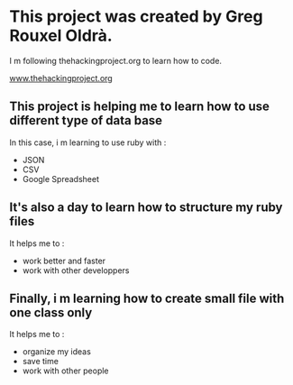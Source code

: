 # This project was created by Greg Rouxel Oldrà. 

I m following thehackingproject.org to learn how to code.

www.thehackingproject.org

## This project is helping me to learn how to use different type of data base 

In this case, i m learning to use ruby with : 

- JSON
- CSV
- Google Spreadsheet

## It's also a day to learn how to structure my ruby files

It helps me to : 

- work better and faster
- work with other developpers

## Finally, i m learning how to create small file with one class only

It helps me to : 

- organize my ideas
- save time
- work with other people

